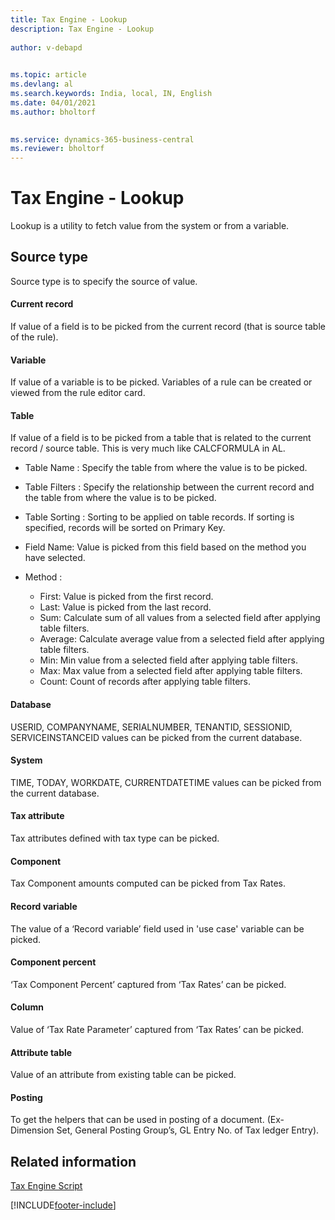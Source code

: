 ```yaml
---
title: Tax Engine - Lookup
description: Tax Engine - Lookup
    
author: v-debapd

    
ms.topic: article
ms.devlang: al
ms.search.keywords: India, local, IN, English
ms.date: 04/01/2021
ms.author: bholtorf
    

ms.service: dynamics-365-business-central
ms.reviewer: bholtorf
---
```

# Tax Engine - Lookup


Lookup is a utility to fetch value from the system or from a variable.

## Source type

Source type is to specify the source of value.


#### Current record
If value of a field is to be picked from the current record (that is source table of the rule).

#### Variable

If value of a variable is to be picked. Variables of a rule can be created or viewed from the rule editor card.

#### Table

If value of a field is to be picked from a table that is related to the current record / source table. This is very much like CALCFORMULA in AL.

- Table Name : Specify the table from where the value is to be picked.

- Table Filters : Specify the relationship between the current record and the table from where the value is to be picked.

- Table Sorting : Sorting to be applied on table records. If sorting is specified, records will be sorted on Primary Key.

- Field Name: Value is picked from this field based on the method you have selected.

- Method : 

  - First: Value is picked from the first record.
  - Last: Value is picked from the last record.
  - Sum: Calculate sum of all values from a selected field after applying table filters.
  - Average: Calculate average value from a selected field after applying table filters.
  - Min: Min value from a selected field after applying table filters.
  - Max: Max value from a selected field after applying table filters.
  - Count: Count of records after applying table filters.

#### Database

USERID, COMPANYNAME, SERIALNUMBER, TENANTID, SESSIONID, SERVICEINSTANCEID values can be picked from the current database.


#### System

TIME, TODAY, WORKDATE, CURRENTDATETIME values can be picked from the current database.

#### Tax attribute

Tax attributes defined with tax type can be picked.


#### Component

Tax Component amounts computed can be picked from Tax Rates.


#### Record variable

The value of a ‘Record variable’ field used in 'use case' variable can be picked.


#### Component percent

‘Tax Component Percent’ captured from ‘Tax Rates’ can be picked.


#### Column

Value of ‘Tax Rate Parameter’ captured from ‘Tax Rates’ can be picked.


#### Attribute table

Value of an attribute from existing table can be picked.


#### Posting

To get the helpers that can be used in posting of a document. (Ex- Dimension Set, General Posting Group’s, GL Entry No. of Tax ledger Entry).



## Related information 
[Tax Engine Script](TaxEngine-005-Script-Activities.md)















[!INCLUDE[footer-include](../../includes/footer-banner.md)]
